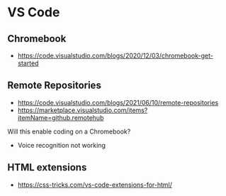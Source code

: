 # VS Code

## Chromebook

* https://code.visualstudio.com/blogs/2020/12/03/chromebook-get-started

## Remote Repositories

* https://code.visualstudio.com/blogs/2021/06/10/remote-repositories
* https://marketplace.visualstudio.com/items?itemName=github.remotehub

Will this enable coding on a Chromebook?

* Voice recognition not working

## HTML extensions

* https://css-tricks.com/vs-code-extensions-for-html/
